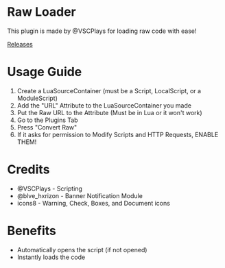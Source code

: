 # Raw Loader

This plugin is made by @VSCPlays for loading raw code with ease!

[Releases](https://github.com/VSC-Team/Raw-Loader/releases)

# Usage Guide
1. Create a LuaSourceContainer (must be a Script, LocalScript, or a ModuleScript)
2. Add the "URL" Attribute to the LuaSourceContainer you made
3. Put the Raw URL to the Attribute (Must be in Lua or it won't work)
4. Go to the Plugins Tab
5. Press "Convert Raw"
6. If it asks for permission to Modify Scripts and HTTP Requests, ENABLE THEM!

# Credits
- @VSCPlays - Scripting
- @blve_hxrizon - Banner Notification Module
- icons8 - Warning, Check, Boxes, and Document icons

# Benefits
- Automatically opens the script (if not opened)
- Instantly loads the code
